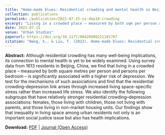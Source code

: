 ```yaml
---
title: "Home-made blues: Residential crowding and mental health in Beijing, China"
collection: publications
permalink: /publication/2022-07-15-us-dep10-crowding
excerpt: "Living in a crowded place – measured by both sqm per person and persons per bedroom – is significantly associated with a higher risk of depression. Residential crowding is associated with depression by serving as a direct stressor rather than triggering higher life stress."
date: 2022-07-15
venue: "Urban Studies"
paperurl: https://doi.org/10.1177/00420980221101707
citation: "Wang, X., & Liu, T. (2022). Home-made blues: Residential crowding and mental health in Beijing, China. <i>Urban Studies, In press.</i>"
---
```


**Abstract:**
Although residential crowding has many well-being implications, its connection to mental health is yet to be widely examined. Using survey data from 1613 residents in Beijing, China, we find that living in a crowded place – measured by both square metres per person and persons per bedroom – is significantly associated with a higher risk of depression. We test for the mechanisms of such associations and find that the residential crowding–depression link arises through increased living space-specific stress rather than increased life stress. We also identify the following subgroups that have relatively stronger residential crowding–depression associations: females, those living with children, those not living with parents, and those living in non-market housing units. Our findings show that inequality in living space among urban residents not only is an important social justice issue but also has health implications.

**Download:** [PDF](https://xizewang.github.io/files/2022-06-22-trd-depression-commute.pdf) \| [Journal (Open Access)](https://doi.org/10.1177/00420980221101707)
